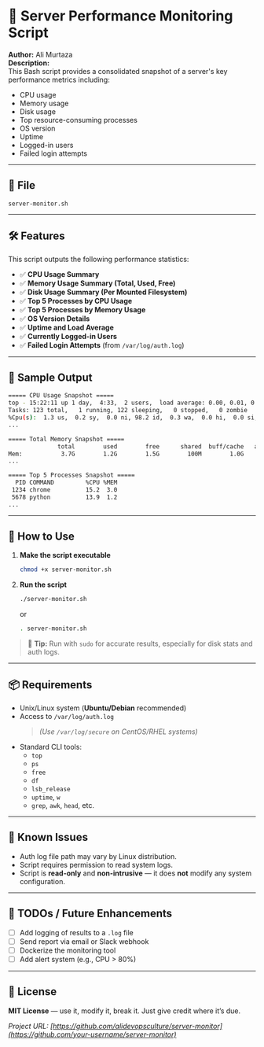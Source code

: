 # **🧠 Server Performance Monitoring Script**

**Author:** Ali Murtaza  
**Description:**  
This Bash script provides a consolidated snapshot of a server's key performance metrics including:

- CPU usage  
- Memory usage  
- Disk usage  
- Top resource-consuming processes  
- OS version  
- Uptime  
- Logged-in users  
- Failed login attempts  

---

## **📁 File**
`server-monitor.sh`

---

## **🛠 Features**

This script outputs the following performance statistics:

- ✅ **CPU Usage Summary**
- ✅ **Memory Usage Summary (Total, Used, Free)**
- ✅ **Disk Usage Summary (Per Mounted Filesystem)**
- ✅ **Top 5 Processes by CPU Usage**
- ✅ **Top 5 Processes by Memory Usage**
- ✅ **OS Version Details**
- ✅ **Uptime and Load Average**
- ✅ **Currently Logged-in Users**
- ✅ **Failed Login Attempts** (from `/var/log/auth.log`)

---

## **📄 Sample Output**

```bash
===== CPU Usage Snapshot =====
top - 15:22:11 up 1 day,  4:33,  2 users,  load average: 0.00, 0.01, 0.05
Tasks: 123 total,   1 running, 122 sleeping,   0 stopped,   0 zombie
%Cpu(s):  1.3 us,  0.2 sy,  0.0 ni, 98.2 id,  0.3 wa,  0.0 hi,  0.0 si,  0.0 st
...

===== Total Memory Snapshot =====
              total        used        free      shared  buff/cache   available
Mem:           3.7G        1.2G        1.5G        100M        1.0G        2.2G
...

===== Top 5 Processes Snapshot =====
  PID COMMAND         %CPU %MEM
 1234 chrome          15.2  3.0
 5678 python          13.9  1.2
...
```

---

## **🚀 How to Use**

1. **Make the script executable**
   ```bash
   chmod +x server-monitor.sh
   ```

2. **Run the script**
   ```bash
   ./server-monitor.sh
   ```
   or
   ```bash
   . server-monitor.sh
   ```

> 🧠 **Tip:** Run with `sudo` for accurate results, especially for disk stats and auth logs.

---

## **📦 Requirements**

- Unix/Linux system (**Ubuntu/Debian** recommended)
- Access to `/var/log/auth.log`  
  > _(Use `/var/log/secure` on CentOS/RHEL systems)_
- Standard CLI tools:
  - `top`
  - `ps`
  - `free`
  - `df`
  - `lsb_release`
  - `uptime`, `w`
  - `grep`, `awk`, `head`, etc.

---

## **🧯 Known Issues**

- Auth log file path may vary by Linux distribution.
- Script requires permission to read system logs.
- Script is **read-only** and **non-intrusive** — it does **not** modify any system configuration.

---

## **📌 TODOs / Future Enhancements**

- [ ] Add logging of results to a `.log` file
- [ ] Send report via email or Slack webhook
- [ ] Dockerize the monitoring tool
- [ ] Add alert system (e.g., CPU > 80%)

---

## **📝 License**

**MIT License** — use it, modify it, break it. Just give credit where it’s due.

*Project URL: [https://github.com/alidevopsculture/server-monitor](https://github.com/your-username/server-monitor)*

